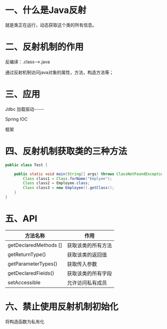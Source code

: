 # 一、什么是Java反射

就是类正在运行，动态获取这个类的所有信息。

# 二、反射机制的作用

反编译：.class-->.java

通过反射机制访问java对象的属性，方法，构造方法等；

# 三、应用

Jdbc 加载驱动-----

Spring IOC

框架 

# 四、反射机制获取类的三种方法

```java
public class Test {

    public static void main(String[] args) throws ClassNotFoundException {
        Class class1 = Class.forName("Emplyee");
        Class class2 = Employee.class;
        Class class3 = new Employee().getClass();
    }
}
```

# 五、API

| 方法名称              | 作用               |
| --------------------- | ------------------ |
| getDeclaredMethods [] | 获取该类的所有方法 |
| getReturnType()       | 获取该类的返回值   |
| getParameterTypes()   | 获取传入参数       |
| getDeclaredFields()   | 获取该类的所有字段 |
| setAccessible         | 允许访问私有成员   |

# 六、禁止使用反射机制初始化

将构造函数为私有化


